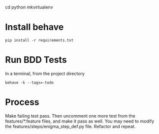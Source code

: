 cd python
mkvirtualenv
# Install behave

`pip install -r requirements.txt`

# Run BDD Tests

In a terminal, from the project directory

`behave -k --tags=-todo`

# Process

Make failing test pass. Then uncomment one more test from the features/*.feature files, and make it pass as well. You may need to modify the features/steps/enigma_step_def.py file. Refactor and repeat.
